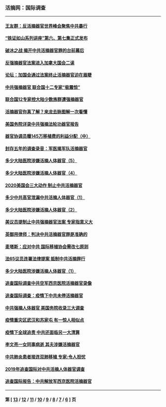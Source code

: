 ### 活摘网：国际调查
---
#### [王友群：反活摘器官世界峰会聚焦中共暴行](../../pages/nf5947/n13250738.md?03260430) 
#### [“铁证如山系列讲座”第六、第七集正式发布](../../pages/nf5947/n13106287.md?03260430) 
#### [破冰之战 揭开中共活摘器官罪的台前幕后](../../pages/nf5947/n13082457.md?03260430) 
#### [反强摘器官法案进入加拿大国会二读](../../pages/nf5947/n13033450.md?03260430) 
#### [论坛：加国会通过法案终止活摘器官迫在眉睫](../../pages/nf5947/n13029839.md?03260430) 
#### [中共强摘器官 联合国十二专家“极震惊”](../../pages/nf5947/n13024313.md?03260430) 
#### [联合国12专家控大陆少数族群遭强摘器官](../../pages/nf5947/n13023877.md?03260430) 
#### [活摘器官你真了解？来龙去脉图解一次看懂](../../pages/nf5947/n13013820.md?03260430) 
#### [美国务院详录中共强摘法轮功器官报告](../../pages/nf5947/n12944519.md?03260430) 
#### [器官协调员曝145万移植费的利益分配（中）](../../pages/nf5947/n12894547.md?03260430) 
#### [封存五年的调查录音：军医揭军队活摘器官](../../pages/nf5947/n12798692.md?03260430) 
#### [多少大陆医院涉嫌活摘人体器官（5）](../../pages/nf5947/n12768383.md?03260430) 
#### [多少大陆医院涉嫌活摘人体器官（4）](../../pages/nf5947/n12664434.md?03260430) 
#### [2020美国会三大动作 制止中共活摘器官](../../pages/nf5947/n12682004.md?03260430) 
#### [多少中共高官泄漏中共活摘人体器官（1）](../../pages/nf5947/n12671234.md?03260430) 
#### [多少大陆医院涉嫌活摘人体器官（2）](../../pages/nf5947/n12655589.md?03260430) 
#### [美议员提制止中共强摘器官法案 专家指意义大](../../pages/nf5947/n12630561.md?03260430) 
#### [英御用律师：判决中共活摘器官罪是准确的](../../pages/nf5947/n12580740.md?03260430) 
#### [麦塔斯：应对中共 国际移植协会需改七原则](../../pages/nf5947/n12514711.md?03260430) 
#### [法65议员连署法律提案 抵制中共活摘罪行](../../pages/nf5947/n12437047.md?03260430) 
#### [多少大陆医院涉嫌活摘人体器官（1）](../../pages/nf5947/n12414284.md?03260430) 
#### [追查国际调查中共空军西京医院活摘器官录像](../../pages/nf5947/n12348837.md?03260430) 
#### [追查国际调查：疫情下中共未停活摘器官](../../pages/nf5947/n12273415.md?03260430) 
#### [中共强摘人体器官 美国务院收录三大调查](../../pages/nf5947/n12181488.md?03260430) 
#### [疫情重灾区武汉和苏家屯 有一惊人相似点](../../pages/nf5947/n12150824.md?03260430) 
#### [疫情下全球追责 中共还面临另一大清算](../../pages/nf5947/n12070397.md?03260430) 
#### [李文亮一女同事病逝 其夫涉嫌活摘器官](../../pages/nf5947/n11957882.md?03260430) 
#### [中共肺炎患者接连双肺移植 专家:令人担忧](../../pages/nf5947/n11945516.md?03260430) 
#### [2019年追查国际对中共活摘人体器官调查](../../pages/nf5947/n11917733.md?03260430) 
#### [追查国际报告：中共解放军西京医院活摘器官](../../pages/nf5947/n11838359.md?03260430) 

---
#### 第 [ [13](./13.md?03260430) / [12](./12.md?03260430) / [11](./11.md?03260430) / [10](./10.md?03260430) / [9](./9.md?03260430) / [8](./8.md?03260430) / [7](./7.md?03260430) / [6](./6.md?03260430) ] 页
